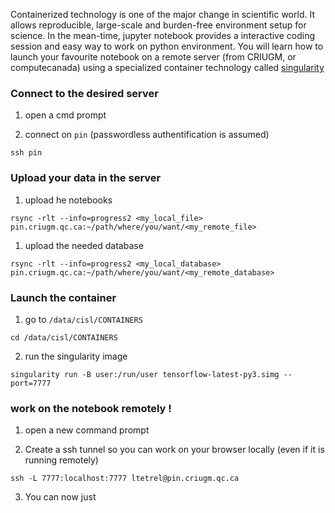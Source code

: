 Containerized technology is one of the major change in scientific world.
It allows reproducible, large-scale and burden-free environment setup for science.
In the mean-time, jupyter notebook provides a interactive coding session and easy way to work on python environment.
You will learn how to launch your favourite notebook on a remote server (from CRIUGM, or computecanada) using a specialized container technology called [singularity](https://singularity.lbl.gov/)

### Connect to the desired server

1. open a cmd prompt

2. connect on `pin` (passwordless authentification is assumed)
```
ssh pin
```

### Upload your data in the server

1. upload he notebooks
```
rsync -rlt --info=progress2 <my_local_file> pin.criugm.qc.ca:~/path/where/you/want/<my_remote_file>
```

1. upload the needed database
```
rsync -rlt --info=progress2 <my_local_database> pin.criugm.qc.ca:~/path/where/you/want/<my_remote_database>
```

### Launch the container

1. go to `/data/cisl/CONTAINERS`
```
cd /data/cisl/CONTAINERS

```
2. run the singularity image
```
singularity run -B user:/run/user tensorflow-latest-py3.simg --port=7777
```

### work on the notebook remotely !

1. open a new command prompt

2. Create a ssh tunnel so you can work on your browser locally (even if it is running remotely)
```
ssh -L 7777:localhost:7777 ltetrel@pin.criugm.qc.ca
```

3. You can now just
